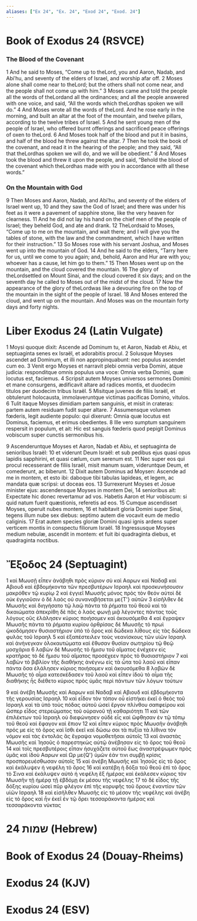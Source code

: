 ```yaml
---
aliases: ["Ex 24", "Ex. 24", "Exod 24", "Exod. 24"]
---
```



# Book of Exodus 24 (RSVCE)

### The Blood of the Covenant
1 And he said to Moses, “Come up to theLord, you and Aaron, Nadab, and Abiʹhu, and seventy of the elders of Israel, and worship afar off.
2 Moses alone shall come near to theLord; but the others shall not come near, and the people shall not come up with him.”
3 Moses came and told the people all the words of theLordand all the ordinances; and all the people answered with one voice, and said, “All the words which theLordhas spoken we will do.”
4 And Moses wrote all the words of theLord. And he rose early in the morning, and built an altar at the foot of the mountain, and twelve pillars, according to the twelve tribes of Israel.
5 And he sent young men of the people of Israel, who offered burnt offerings and sacrificed peace offerings of oxen to theLord.
6 And Moses took half of the blood and put it in basins, and half of the blood he threw against the altar.
7 Then he took the book of the covenant, and read it in the hearing of the people; and they said, “All that theLordhas spoken we will do, and we will be obedient.”
8 And Moses took the blood and threw it upon the people, and said, “Behold the blood of the covenant which theLordhas made with you in accordance with all these words.”
### On the Mountain with God
9 Then Moses and Aaron, Nadab, and Abiʹhu, and seventy of the elders of Israel went up,
10 and they saw the God of Israel; and there was under his feet as it were a pavement of sapphire stone, like the very heaven for clearness.
11 And he did not lay his hand on the chief men of the people of Israel; they beheld God, and ate and drank.
12 TheLordsaid to Moses, “Come up to me on the mountain, and wait there; and I will give you the tables of stone, with the law and the commandment, which I have written for their instruction.”
13 So Moses rose with his servant Joshua, and Moses went up into the mountain of God.
14 And he said to the elders, “Tarry here for us, until we come to you again; and, behold, Aaron and Hur are with you; whoever has a cause, let him go to them.”
15 Then Moses went up on the mountain, and the cloud covered the mountain.
16 The glory of theLordsettled on Mount Sinai, and the cloud covered it six days; and on the seventh day he called to Moses out of the midst of the cloud.
17 Now the appearance of the glory of theLordwas like a devouring fire on the top of the mountain in the sight of the people of Israel.
18 And Moses entered the cloud, and went up on the mountain. And Moses was on the mountain forty days and forty nights.


# Liber Exodus 24 (Latin Vulgate)

1 Moysi quoque dixit: Ascende ad Dominum tu, et Aaron, Nadab et Abiu, et septuaginta senes ex Israël, et adorabitis procul.
2 Solusque Moyses ascendet ad Dominum, et illi non appropinquabunt: nec populus ascendet cum eo.
3 Venit ergo Moyses et narravit plebi omnia verba Domini, atque judicia: responditque omnis populus una voce: Omnia verba Domini, quæ locutus est, faciemus.
4 Scripsit autem Moyses universos sermones Domini: et mane consurgens, ædificavit altare ad radices montis, et duodecim titulos per duodecim tribus Israël.
5 Misitque juvenes de filiis Israël, et obtulerunt holocausta, immolaveruntque victimas pacificas Domino, vitulos.
6 Tulit itaque Moyses dimidiam partem sanguinis, et misit in crateras: partem autem residuam fudit super altare.
7 Assumensque volumen fœderis, legit audiente populo: qui dixerunt: Omnia quæ locutus est Dominus, faciemus, et erimus obedientes.
8 Ille vero sumptum sanguinem respersit in populum, et ait: Hic est sanguis fœderis quod pepigit Dominus vobiscum super cunctis sermonibus his.

9 Ascenderuntque Moyses et Aaron, Nadab et Abiu, et septuaginta de senioribus Israël:
10 et viderunt Deum Israël: et sub pedibus ejus quasi opus lapidis sapphirini, et quasi cælum, cum serenum est.
11 Nec super eos qui procul recesserant de filiis Israël, misit manum suam, videruntque Deum, et comederunt, ac biberunt.
12 Dixit autem Dominus ad Moysen: Ascende ad me in montem, et esto ibi: daboque tibi tabulas lapideas, et legem, ac mandata quæ scripsi: ut doceas eos.
13 Surrexerunt Moyses et Josue minister ejus: ascendensque Moyses in montem Dei,
14 senioribus ait: Expectate hic donec revertamur ad vos. Habetis Aaron et Hur vobiscum: si quid natum fuerit quæstionis, referetis ad eos.
15 Cumque ascendisset Moyses, operuit nubes montem,
16 et habitavit gloria Domini super Sinai, tegens illum nube sex diebus: septimo autem die vocavit eum de medio caliginis.
17 Erat autem species gloriæ Domini quasi ignis ardens super verticem montis in conspectu filiorum Israël.
18 Ingressusque Moyses medium nebulæ, ascendit in montem: et fuit ibi quadraginta diebus, et quadraginta noctibus.


# Ἔξοδος 24 (Septuagint)

1 καὶ Μωυσῇ εἶπεν ἀνάβηθι πρὸς κύριον σὺ καὶ Ααρων καὶ Ναδαβ καὶ Αβιουδ καὶ ἑβδομήκοντα τῶν πρεσβυτέρων Ισραηλ καὶ προσκυνήσουσιν μακρόθεν τῷ κυρίῳ
2 καὶ ἐγγιεῖ Μωυσῆς μόνος πρὸς τὸν θεόν αὐτοὶ δὲ οὐκ ἐγγιοῦσιν ὁ δὲ λαὸς οὐ συναναβήσεται με{T'} αὐτῶν
3 εἰσῆλθεν δὲ Μωυσῆς καὶ διηγήσατο τῷ λαῷ πάντα τὰ ῥήματα τοῦ θεοῦ καὶ τὰ δικαιώματα ἀπεκρίθη δὲ πᾶς ὁ λαὸς φωνῇ μιᾷ λέγοντες πάντας τοὺς λόγους οὓς ἐλάλησεν κύριος ποιήσομεν καὶ ἀκουσόμεθα
4 καὶ ἔγραψεν Μωυσῆς πάντα τὰ ῥήματα κυρίου ὀρθρίσας δὲ Μωυσῆς τὸ πρωὶ ᾠκοδόμησεν θυσιαστήριον ὑπὸ τὸ ὄρος καὶ δώδεκα λίθους εἰς τὰς δώδεκα φυλὰς τοῦ Ισραηλ
5 καὶ ἐξαπέστειλεν τοὺς νεανίσκους τῶν υἱῶν Ισραηλ καὶ ἀνήνεγκαν ὁλοκαυτώματα καὶ ἔθυσαν θυσίαν σωτηρίου τῷ θεῷ μοσχάρια
6 λαβὼν δὲ Μωυσῆς τὸ ἥμισυ τοῦ αἵματος ἐνέχεεν εἰς κρατῆρας τὸ δὲ ἥμισυ τοῦ αἵματος προσέχεεν πρὸς τὸ θυσιαστήριον
7 καὶ λαβὼν τὸ βιβλίον τῆς διαθήκης ἀνέγνω εἰς τὰ ὦτα τοῦ λαοῦ καὶ εἶπαν πάντα ὅσα ἐλάλησεν κύριος ποιήσομεν καὶ ἀκουσόμεθα
8 λαβὼν δὲ Μωυσῆς τὸ αἷμα κατεσκέδασεν τοῦ λαοῦ καὶ εἶπεν ἰδοὺ τὸ αἷμα τῆς διαθήκης ἧς διέθετο κύριος πρὸς ὑμᾶς περὶ πάντων τῶν λόγων τούτων

9 καὶ ἀνέβη Μωυσῆς καὶ Ααρων καὶ Ναδαβ καὶ Αβιουδ καὶ ἑβδομήκοντα τῆς γερουσίας Ισραηλ
10 καὶ εἶδον τὸν τόπον οὗ εἱστήκει ἐκεῖ ὁ θεὸς τοῦ Ισραηλ καὶ τὰ ὑπὸ τοὺς πόδας αὐτοῦ ὡσεὶ ἔργον πλίνθου σαπφείρου καὶ ὥσπερ εἶδος στερεώματος τοῦ οὐρανοῦ τῇ καθαριότητι
11 καὶ τῶν ἐπιλέκτων τοῦ Ισραηλ οὐ διεφώνησεν οὐδὲ εἷς καὶ ὤφθησαν ἐν τῷ τόπῳ τοῦ θεοῦ καὶ ἔφαγον καὶ ἔπιον
12 καὶ εἶπεν κύριος πρὸς Μωυσῆν ἀνάβηθι πρός με εἰς τὸ ὄρος καὶ ἴσθι ἐκεῖ καὶ δώσω σοι τὰ πυξία τὰ λίθινα τὸν νόμον καὶ τὰς ἐντολάς ἃς ἔγραψα νομοθετῆσαι αὐτοῖς
13 καὶ ἀναστὰς Μωυσῆς καὶ Ἰησοῦς ὁ παρεστηκὼς αὐτῷ ἀνέβησαν εἰς τὸ ὄρος τοῦ θεοῦ
14 καὶ τοῖς πρεσβυτέροις εἶπαν ἡσυχάζετε αὐτοῦ ἕως ἀναστρέψωμεν πρὸς ὑμᾶς καὶ ἰδοὺ Ααρων καὶ Ωρ με{Q'} ὑμῶν ἐάν τινι συμβῇ κρίσις προσπορευέσθωσαν αὐτοῖς
15 καὶ ἀνέβη Μωυσῆς καὶ Ἰησοῦς εἰς τὸ ὄρος καὶ ἐκάλυψεν ἡ νεφέλη τὸ ὄρος
16 καὶ κατέβη ἡ δόξα τοῦ θεοῦ ἐπὶ τὸ ὄρος τὸ Σινα καὶ ἐκάλυψεν αὐτὸ ἡ νεφέλη ἓξ ἡμέρας καὶ ἐκάλεσεν κύριος τὸν Μωυσῆν τῇ ἡμέρᾳ τῇ ἑβδόμῃ ἐκ μέσου τῆς νεφέλης
17 τὸ δὲ εἶδος τῆς δόξης κυρίου ὡσεὶ πῦρ φλέγον ἐπὶ τῆς κορυφῆς τοῦ ὄρους ἐναντίον τῶν υἱῶν Ισραηλ
18 καὶ εἰσῆλθεν Μωυσῆς εἰς τὸ μέσον τῆς νεφέλης καὶ ἀνέβη εἰς τὸ ὄρος καὶ ἦν ἐκεῖ ἐν τῷ ὄρει τεσσαράκοντα ἡμέρας καὶ τεσσαράκοντα νύκτας


# 24 שמות (Hebrew)


# Book of Exodus 24 (Douay-Rheims)


# Exodus 24 (KJV)


# Exodus 24 (ESV)

